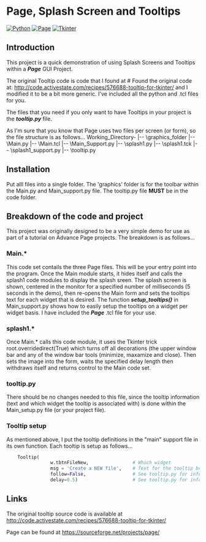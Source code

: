 # Page, Splash Screen and Tooltips

[![Python](https://img.shields.io/badge/Python-3.x-green.svg)]()
[![Page](https://img.shields.io/badge/Page-4.19-green.svg)](https://sourceforge.net/projects/page/?source=directory)
[![Tkinter](https://img.shields.io/badge/Tkinter-%20-green.svg)]()

## Introduction

This project is a quick demonstration of using Splash Screens and Tooltips within a ***Page*** GUI Project.

The original Tooltip code is code that I found at # Found the original code at:
 http://code.activestate.com/recipes/576688-tooltip-for-tkinter/ and I modified it to be a bit more generic.  I've included all the python and .tcl files for you.
 
 The files that you need if you only want to have Tooltips in your project is the ***tooltip.py*** file.  

As I'm sure that you know that Page uses two files per screen (or form), so the file structure is as follows...
   Working_Directory-
  					|-- \graphics_folder
                                       |-- \Main.py
                                       |-- \Main.tcl
                                       |-- \Main_Support.py
                                       |-- \splash1.py
                                       |-- \splash1.tck
                                       |-- \splash1_support.py
                                       |-- \tooltip.py


## Installation

Put alll files into a single folder.  The 'graphics' folder is for the toolbar within the Main.py and Main_support.py file.  The tooltip.py file **MUST** be in the code folder.


## Breakdown of the code and project
This project was originally designed to be a very simple demo for use as part of a tutorial on Advance Page projects.  The breakdown is as follows...

### Main.*
This code set contails the three Page files.  This will be your entry point into the program.  Once the Main module starts, it hides itself and calls the splash1 code modules to display the splash sreen.  The splash screen is shown, centered in the monitor for a specified number of milliseconds (5 seconds in the demo), then re-opens the Main form and sets the tooltips text for each widget that is desired.  The function ***setup_tooltips()*** in Main_support.py shows how to easily setup the tooltips on a widget per widget basis.  I have included the ***Page*** .tcl file for your use.

### splash1.*
Once Main.* calls this code module, it uses the Tkinter trick
 root.overridedirect(True)
which turns off all decorations (the upper window bar and any of the window bar tools (minimize, maxamize and close).  Then sets the image into the form, waits the specified delay length then withdraws itself and returns control to the Main code  set.

### tooltip.py
There should be no changes needed to this file, since the tooltip information (text and which widget the tooltip is associated with) is done within the Main_setup.py file (or your project file).

### Tooltip setup
As mentioned above, I put the tooltip definitions in the "main" support file in its own function.  Each tooltip is setup as follows...
```python
	Tooltip(
	            w.tbtnFileNew,                # Which widget
	            msg = 'Create a NEW file',    # Text for the tooltip box
	            follow=False,                 # See tooltip.py for information on this
	            delay=0.5)                    # See tooltip.py for information on this
```
            

## Links
The original tooltip source code is available at http://code.activestate.com/recipes/576688-tooltip-for-tkinter/

Page can be found at https://sourceforge.net/projects/page/
